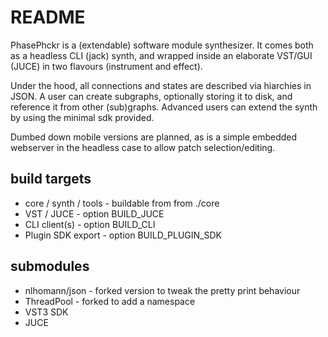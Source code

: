 # README #

PhasePhckr is a (extendable) software module synthesizer. It comes both as a headless CLI (jack) synth, and wrapped inside an elaborate VST/GUI (JUCE) in two flavours (instrument and effect).

Under the hood, all connections and states are described via hiarchies in JSON. A user can create subgraphs, optionally storing it to disk, and reference it from other (sub)graphs. Advanced users can extend the synth by using the minimal sdk provided.

Dumbed down mobile versions are planned, as is a simple embedded webserver in the headless case to allow patch selection/editing.

## build targets ##

* core / synth / tools - buildable from from ./core
* VST / JUCE - option BUILD_JUCE
* CLI client(s) - option BUILD_CLI
* Plugin SDK export - option BUILD_PLUGIN_SDK

## submodules ##

* nlhomann/json - forked version to tweak the pretty print behaviour
* ThreadPool - forked to add a namespace
* VST3 SDK
* JUCE
